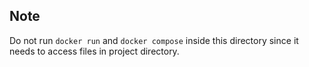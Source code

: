 
## Note
Do not run `docker run` and `docker compose` inside this directory since it needs to access files in project directory.